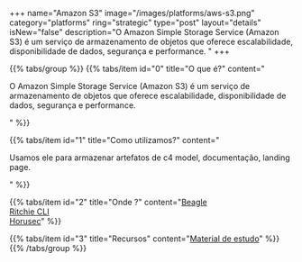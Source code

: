 +++
name="Amazon S3"
image="/images/platforms/aws-s3.png"
category="platforms"
ring="strategic"
type="post"
layout="details"
isNew="false"
description="O Amazon Simple Storage Service (Amazon S3) é um serviço de armazenamento de objetos que oferece escalabilidade, disponibilidade de dados, segurança e performance. "
+++

{{% tabs/group %}}
  {{% tabs/item id="0" title="O que é?" content="<p>O Amazon Simple Storage Service (Amazon S3) é um serviço de armazenamento de objetos que oferece escalabilidade, disponibilidade de dados, segurança e performance.</p>" %}}

  {{% tabs/item id="1" title="Como utilizamos?" content="<p>Usamos ele para armazenar artefatos de c4 model, documentação, landing page.</p>" %}}

  {{% tabs/item id="2" title="Onde ?" content="<a href='https://usebeagle.io/' target='_blank'>Beagle</a><br /><a href='https://ritchiecli.io/' target='_blank'>Ritchie CLI</a><br /><a href='https://horusec.io/' target='_blank'>Horusec</a>" %}}

  {{% tabs/item id="3" title="Recursos" content="<a href='https://aws.amazon.com/pt/training/?nc2=h_ql_le_tc' target='_blank'>Material de estudo</a>" %}}
{{% /tabs/group %}}
